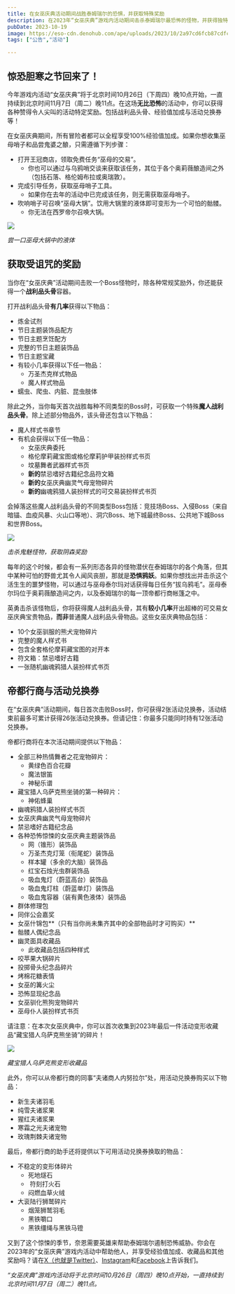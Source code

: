 ```yaml
---
title: 在女巫庆典活动期间战胜泰姆瑞尔的恐惧，并获取特殊奖励
description: 在2023年“女巫庆典”游戏内活动期间击杀泰姆瑞尔最恐怖的怪物，并获得独特的游戏内奖励！
pubDate: 2023-10-19
image: https://eso-cdn.denohub.com/ape/uploads/2023/10/2a97cd6fcb87cdfc399c1743347f27e5.jpg
tags: ["公告","活动"]

---
```


## 惊恐胆寒之节回来了！

今年游戏内活动“女巫庆典”将于北京时间10月26日（下周四）晚10点开始，一直持续到北京时间11月7日（周二）晚11点。在这场**无比恐怖**的活动中，你可以获得各种赞得令人尖叫的活动特定奖励。包括战利品头骨、经验值加成与活动兑换券等！

在女巫庆典期间，所有冒险者都可以全程享受100%经验值加成。如果你想收集巫母哨子和品尝鬼婆之酿，只需遵循下列步骤：

- 打开王冠商店，领取免费任务“巫母的交易”。
  - 你也可以通过与乌鸦哨交谈来获取该任务，其位于各个奥莉薇酿造间之外（包括石落、格伦姆布拉或奥瑞敦）。
- 完成引导任务，获取巫母哨子工具。
  - 如果你在去年的活动中已完成该任务，则无需获取巫母哨子。
- 吹响哨子可召唤“巫母大锅”。饮用大锅里的液体即可变形为一个可怕的骷髅。
  - 你无法在西罗帝尔召唤大锅。

![](https://eso-cdn.denohub.com/ape/uploads/2023/10/5aeb94e9326505ab14ed6d3167d985f7.jpg)

<p class="text-gray-500 text-sm text-center"><i>尝一口巫母大锅中的液体</i></p>

## 获取受诅咒的奖励

当你在“女巫庆典”活动期间击败一个Boss怪物时，除各种常规奖励外，你还能获得一个**战利品头骨**容器。

打开战利品头骨**有几率**获得以下物品：

- 炼金试剂
- 节日主题装饰品配方
- 节日主题烹饪配方
- 完整的节日主题装饰品
- 节日主题宝藏
- 有较小几率获得以下任一物品：
  - 万圣杰克样式物品
  - 魔人样式物品
- 蠕虫、爬虫、内脏、昆虫肢体

除此之外，当你每天首次战胜每种不同类型的Boss时，可获取一个特殊**魔人战利品头骨**。除上述部分物品外，该头骨还包含以下物品：

- 魔人样式书章节
- 有机会获得以下任一物品：
  - 女巫庆典委托
  - 格伦摩莉藏宝图或格伦摩莉护甲装扮样式书页
  - 坟墓舞者武器样式书页
  - **新的**禁忌嗜好古籍纪念品符文箱
  - **新的**女巫庆典幽灵气母宠物碎片
  - **新的**幽魂鸦猎人装扮样式的可交易装扮样式书页

会掉落这些魔人战利品头骨的不同类型Boss包括：竞技场Boss、入侵Boss（来自暗锚、血疫风暴、火山口等地）、洞穴Boss、地下城最终Boss、公共地下城Boss和世界Boss。

![](https://eso-cdn.denohub.com/ape/uploads/2023/10/585589416bb9e049ce19a73b2eb8525e.jpg)

<p class="text-gray-500 text-sm text-center"><i>击杀鬼魅怪物，获取阴森奖励</i></p>

每年的这个时候，都会有一系列形态各异的怪物潜伏在泰姆瑞尔的各个角落，但其中某种可怕的野兽尤其令人闻风丧胆，那就是**恐惧鸦妖**。如果你想找出并击杀这个活生生的噩梦怪物，可以通过与巫母泰尔玛对话获得每日任务“拔乌鸦毛”。巫母泰尔玛位于奥莉薇酿造间之内，以及泰姆瑞尔的每一顶帝都行商帐篷之中。

英勇击杀该怪物后，你将获得魔人战利品头骨，其有**较小几率**开出超棒的可交易女巫庆典宝贵物品，**而非**普通魔人战利品头骨物品。这些女巫庆典物品包括：

- 10个女巫驯服的熊犬宠物碎片
- 完整的魔人样式书
- 包含全套格伦摩莉藏宝图的对开本
- 符文箱：禁忌嗜好古籍
- 一张随机幽魂鸦猎人装扮样式书页

## 帝都行商与活动兑换券

在“女巫庆典”活动期间，每日首次击败Boss时，你可获得2张活动兑换券，活动结束前最多可累计获得26张活动兑换券。但请记住：你最多只能同时持有12张活动兑换券。

帝都行商将在本次活动期间提供以下物品：

- 全部三种热情舞者之花宠物碎片：
  - 黄绿色百合花瓣
  - 魔法银笛
  - 神秘乐谱
- 藏宝猎人乌萨克熊坐骑的第一种碎片：
  - 神佑蜂巢
- 幽魂鸦猎人装扮样式书页
- 女巫庆典幽灵气母宠物碎片
- 禁忌嗜好古籍纪念品
- 各种恐怖惊悚的女巫庆典主题装饰品
  - 网（锥形）装饰品
  - 万圣杰克灯笼（衔尾蛇）装饰品
  - 样本罐（多余的大脑）装饰品
  - 红宝石烛光虫群装饰品
  - 吸血鬼灯（蔚蓝高台）装饰品
  - 吸血鬼灯柱（蔚蓝单灯）装饰品
  - 吸血鬼容器（装有黄色液体）装饰品
- 群体修理包
- 同伴公会嘉奖
- 女巫什锦包**（只有当你尚未集齐其中的全部物品时才可购买）**
- 骷髅人偶纪念品
- 幽灵面具收藏品
  - 此收藏品包括四种样式
- 咬苹果大锅碎片
- 投掷骨头纪念品碎片
- 烤棉花糖表情
- 女巫的篝火尘
- 恐怖显现纪念品
- 女巫驯化熊狗宠物碎片
- 巫母仆人装扮样式书页

请注意：在本次女巫庆典中，你可以首次收集到2023年最后一件活动变形收藏品“藏宝猎人乌萨克熊坐骑”的碎片！

![](https://eso-cdn.denohub.com/ape/uploads/2023/10/03b4980cc9b98474c52101a5989b108e.png)

<p class="text-gray-500 text-sm text-center"><i>藏宝猎人乌萨克熊变形收藏品</i></p>

此外，你可以从帝都行商的同事“夫诸商人内努拉尔”处，用活动兑换券购买以下物品：

- 新生夫诸羽毛
- 纯雪夫诸浆果
- 猩红夫诸浆果
- 寒霜之光夫诸宠物
- 玫瑰荆棘夫诸宠物

最后，帝都行商的助手还将提供以下可用活动兑换券换取的物品：

- 不稳定的变形体碎片
  - 死地燧石
  -  符刻打火石
  - 闷燃血草火绒
- 大衮陆行狮鹫碎片
  - 烟笼狮鹫羽毛
  - 黑铁嚼口
  - 黑铁缰绳与黑铁马镫

又到了这个惊悚的季节，奈恩需要英雄来帮助泰姆瑞尔遏制恐怖威胁。你会在2023年的“女巫庆典”游戏内活动中帮助他人，并享受经验值加成、收藏品和其他奖励吗？请在[X（也就是Twitter）](https://twitter.com/TESOnline)、[Instagram](https://www.instagram.com/elderscrollsonline/)和[Facebook](https://www.facebook.com/ElderScrollsOnline)上告诉我们。

_“女巫庆典”游戏内活动将于北京时间10月26日（周四）晚10点开始，一直持续到北京时间11月7日（周二）晚11点。_
